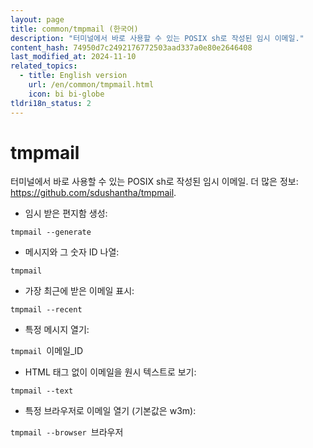 ```yaml
---
layout: page
title: common/tmpmail (한국어)
description: "터미널에서 바로 사용할 수 있는 POSIX sh로 작성된 임시 이메일."
content_hash: 74950d7c2492176772503aad337a0e80e2646408
last_modified_at: 2024-11-10
related_topics:
  - title: English version
    url: /en/common/tmpmail.html
    icon: bi bi-globe
tldri18n_status: 2
---
```

# tmpmail

터미널에서 바로 사용할 수 있는 POSIX sh로 작성된 임시 이메일.
더 많은 정보: <https://github.com/sdushantha/tmpmail>.

- 임시 받은 편지함 생성:

`tmpmail --generate`

- 메시지와 그 숫자 ID 나열:

`tmpmail`

- 가장 최근에 받은 이메일 표시:

`tmpmail --recent`

- 특정 메시지 열기:

`tmpmail `<span class="tldr-var badge badge-pill bg-dark-lm bg-white-dm text-white-lm text-dark-dm font-weight-bold">이메일_ID</span>

- HTML 태그 없이 이메일을 원시 텍스트로 보기:

`tmpmail --text`

- 특정 브라우저로 이메일 열기 (기본값은 w3m):

`tmpmail --browser `<span class="tldr-var badge badge-pill bg-dark-lm bg-white-dm text-white-lm text-dark-dm font-weight-bold">브라우저</span>
